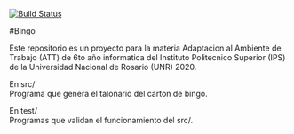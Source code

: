[![Build Status](https://travis-ci.org/Alan2255/bingo.svg?branch=master)](https://travis-ci.org/Alan2255/bingo)

#Bingo

Este repositorio es un proyecto para la materia Adaptacion al Ambiente de Trabajo (ATT) de 6to año informatica del Instituto Politecnico Superior (IPS) de la Universidad Nacional de Rosario (UNR) 2020.

En src/<br>
Programa que genera el talonario del carton de bingo.

En test/<br>
Programas que validan el funcionamiento del src/.

